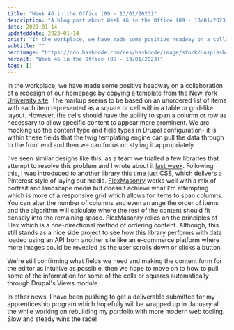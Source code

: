 ```yaml
---
title: "Week 46 in the Office (09 - 13/01/2023)"
description: "A blog post about Week 46 in the Office (09 - 13/01/2023)"
date: 2023-01-14
updateddate: 2023-01-14
brief: "In the workplace, we have made some positive headway on a collaboration of a redesign of our homepage by copying a template from the New York University site. The markup seems to be based on an unordered list of items with each item represented as a ..."
subtitle: ""
heroimage: "https://cdn.hashnode.com/res/hashnode/image/stock/unsplash/DJ7bWa-Gwks/upload/4f36c8f6f96e53ac765bf095617d118a.jpeg"
heroalt: "Week 46 in the Office (09 - 13/01/2023)"
tags: []
---
```


In the workplace, we have made some positive headway on a collaboration of a redesign of our homepage by copying a template from the [New York University site](https://www.nyu.edu/). The markup seems to be based on an unordered list of items with each item represented as a square or cell within a table or grid-like layout. However, the cells should have the ability to span a column or row as necessary to allow specific content to appear more prominent. We are mocking up the content type and field types in Drupal configuration- it is within these fields that the twig templating engine can pull the data through to the front end and then we can focus on styling it appropriately.

I've seen similar designs like this, as a team we trialled a few libraries that attempt to resolve this problem and I wrote about it [last week](https://hashnode.com/post/clclxv0rv000208mh8bxqd05p). Following this, I was introduced to another library this time just CSS, which delivers a Pinterest style of laying out media. [FlexMasonry](https://github.com/gilbitron/flexmasonry) works well with a mix of portrait and landscape media but doesn't achieve what I'm attempting which is more of a responsive grid which allows for items to span columns. You can alter the number of columns and even arrange the order of items and the algorithm will calculate where the rest of the content should fit densely into the remaining space. FlexMasonry relies on the principles of Flex which is a one-directional method of ordering content. Although, this still stands as a nice side project to see how this library performs with data loaded using an API from another site like an e-commerce platform where more images could be revealed as the user scrolls down or clicks a button.

We're still confirming what fields we need and making the content form for the editor as intuitive as possible, then we hope to move on to how to pull some of the information for some of the cells or squares automatically through Drupal's Views module.

In other news, I have been pushing to get a deliverable submitted for my apprenticeship program which hopefully will be wrapped up in January all the while working on rebuilding my portfolio with more modern web tooling. Slow and steady wins the race!